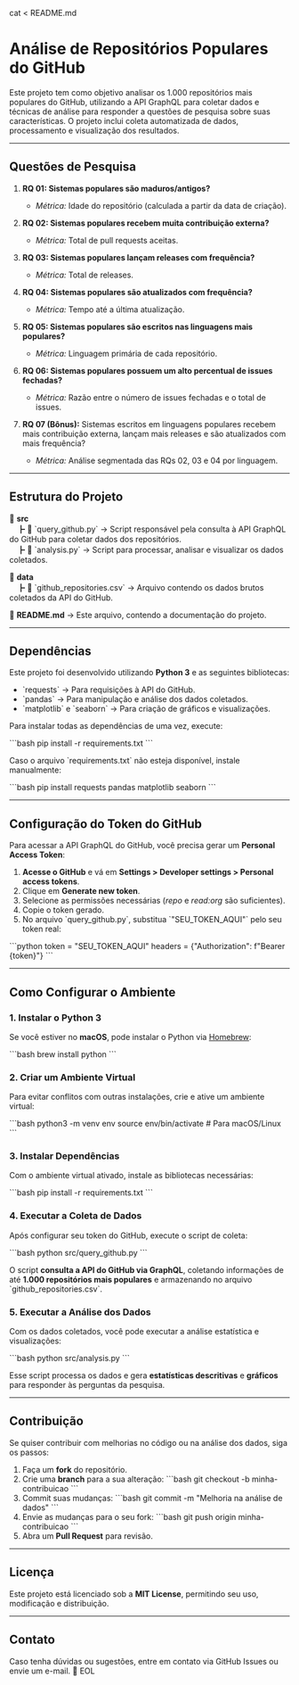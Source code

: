 cat <<EOL > README.md
# **Análise de Repositórios Populares do GitHub**

Este projeto tem como objetivo analisar os 1.000 repositórios mais populares do GitHub, utilizando a API GraphQL para coletar dados e técnicas de análise para responder a questões de pesquisa sobre suas características. O projeto inclui coleta automatizada de dados, processamento e visualização dos resultados.

---

## **Questões de Pesquisa**

1. **RQ 01: Sistemas populares são maduros/antigos?**  
   - *Métrica:* Idade do repositório (calculada a partir da data de criação).

2. **RQ 02: Sistemas populares recebem muita contribuição externa?**  
   - *Métrica:* Total de pull requests aceitas.

3. **RQ 03: Sistemas populares lançam releases com frequência?**  
   - *Métrica:* Total de releases.

4. **RQ 04: Sistemas populares são atualizados com frequência?**  
   - *Métrica:* Tempo até a última atualização.

5. **RQ 05: Sistemas populares são escritos nas linguagens mais populares?**  
   - *Métrica:* Linguagem primária de cada repositório.

6. **RQ 06: Sistemas populares possuem um alto percentual de issues fechadas?**  
   - *Métrica:* Razão entre o número de issues fechadas e o total de issues.

7. **RQ 07 (Bônus):** Sistemas escritos em linguagens populares recebem mais contribuição externa, lançam mais releases e são atualizados com mais frequência?  
   - *Métrica:* Análise segmentada das RQs 02, 03 e 04 por linguagem.

---

## **Estrutura do Projeto**

📂 **src**  
　┣ 📜 \`query_github.py\` → Script responsável pela consulta à API GraphQL do GitHub para coletar dados dos repositórios.  
　┣ 📜 \`analysis.py\` → Script para processar, analisar e visualizar os dados coletados.  

📂 **data**  
　┣ 📜 \`github_repositories.csv\` → Arquivo contendo os dados brutos coletados da API do GitHub.  

📜 **README.md** → Este arquivo, contendo a documentação do projeto.  

---

## **Dependências**

Este projeto foi desenvolvido utilizando **Python 3** e as seguintes bibliotecas:

- \`requests\` → Para requisições à API do GitHub.
- \`pandas\` → Para manipulação e análise dos dados coletados.
- \`matplotlib\` e \`seaborn\` → Para criação de gráficos e visualizações.

Para instalar todas as dependências de uma vez, execute:

\`\`\`bash
pip install -r requirements.txt
\`\`\`

Caso o arquivo \`requirements.txt\` não esteja disponível, instale manualmente:

\`\`\`bash
pip install requests pandas matplotlib seaborn
\`\`\`

---

## **Configuração do Token do GitHub**

Para acessar a API GraphQL do GitHub, você precisa gerar um **Personal Access Token**:

1. **Acesse o GitHub** e vá em **Settings > Developer settings > Personal access tokens**.
2. Clique em **Generate new token**.
3. Selecione as permissões necessárias (*repo* e *read:org* são suficientes).
4. Copie o token gerado.
5. No arquivo \`query_github.py\`, substitua \`"SEU_TOKEN_AQUI"\` pelo seu token real:

\`\`\`python
token = "SEU_TOKEN_AQUI"
headers = {"Authorization": f"Bearer {token}"}
\`\`\`

---

## **Como Configurar o Ambiente**

### **1. Instalar o Python 3**
Se você estiver no **macOS**, pode instalar o Python via [Homebrew](https://brew.sh/):

\`\`\`bash
brew install python
\`\`\`

### **2. Criar um Ambiente Virtual**
Para evitar conflitos com outras instalações, crie e ative um ambiente virtual:

\`\`\`bash
python3 -m venv env
source env/bin/activate  # Para macOS/Linux
\`\`\`

### **3. Instalar Dependências**
Com o ambiente virtual ativado, instale as bibliotecas necessárias:

\`\`\`bash
pip install -r requirements.txt
\`\`\`

### **4. Executar a Coleta de Dados**
Após configurar seu token do GitHub, execute o script de coleta:

\`\`\`bash
python src/query_github.py
\`\`\`

O script **consulta a API do GitHub via GraphQL**, coletando informações de até **1.000 repositórios mais populares** e armazenando no arquivo \`github_repositories.csv\`.

### **5. Executar a Análise dos Dados**
Com os dados coletados, você pode executar a análise estatística e visualizações:

\`\`\`bash
python src/analysis.py
\`\`\`

Esse script processa os dados e gera **estatísticas descritivas** e **gráficos** para responder às perguntas da pesquisa.

---

## **Contribuição**
Se quiser contribuir com melhorias no código ou na análise dos dados, siga os passos:

1. Faça um **fork** do repositório.
2. Crie uma **branch** para a sua alteração:
   \`\`\`bash
   git checkout -b minha-contribuicao
   \`\`\`
3. Commit suas mudanças:
   \`\`\`bash
   git commit -m "Melhoria na análise de dados"
   \`\`\`
4. Envie as mudanças para o seu fork:
   \`\`\`bash
   git push origin minha-contribuicao
   \`\`\`
5. Abra um **Pull Request** para revisão.

---

## **Licença**
Este projeto está licenciado sob a **MIT License**, permitindo seu uso, modificação e distribuição.

---

## **Contato**
Caso tenha dúvidas ou sugestões, entre em contato via GitHub Issues ou envie um e-mail. 🚀
EOL
